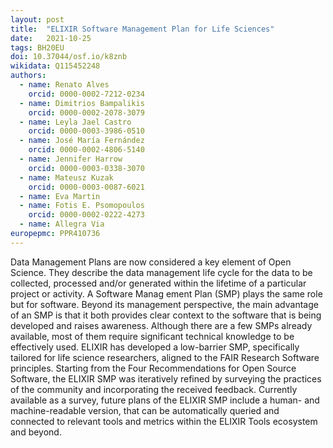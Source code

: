 ```yaml
---
layout: post
title:  "ELIXIR Software Management Plan for Life Sciences"
date:   2021-10-25
tags: BH20EU
doi: 10.37044/osf.io/k8znb
wikidata: Q115452248
authors:
  - name: Renato Alves
    orcid: 0000-0002-7212-0234
  - name: Dimitrios Bampalikis
    orcid: 0000-0002-2078-3079
  - name: Leyla Jael Castro
    orcid: 0000-0003-3986-0510
  - name: José María Fernández
    orcid: 0000-0002-4806-5140
  - name: Jennifer Harrow
    orcid: 0000-0003-0338-3070
  - name: Mateusz Kuzak
    orcid: 0000-0003-0087-6021
  - name: Eva Martin
  - name: Fotis E. Psomopoulos
    orcid: 0000-0002-0222-4273
  - name: Allegra Via
europepmc: PPR410736
---
```


Data Management Plans are now considered a key element of Open Science. They describe the data management life cycle for the data to be collected, processed and/or generated within the lifetime of a particular project or activity. A Software Manag ement Plan (SMP) plays the same role but for software. Beyond its management perspective, the main advantage of an SMP is that it both provides clear context to the software that is being developed and raises awareness. Although there are a few SMPs already available, most of them require significant technical knowledge to be effectively used. ELIXIR has developed a low-barrier SMP, specifically tailored for life science researchers, aligned to the FAIR Research Software principles. Starting from the Four Recommendations for Open Source Software, the ELIXIR SMP was iteratively refined by surveying the practices of the community and incorporating the received feedback. Currently available as a survey, future plans of the ELIXIR SMP include a human- and machine-readable version, that can be automatically queried and connected to relevant tools and metrics within the ELIXIR Tools ecosystem and beyond.

